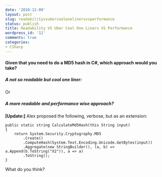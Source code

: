 ```yaml
---
date: '2010-12-09'
layout: post
slug: readabilityvsubercoolonelinersvsperformance
status: publish
title: Readability VS Uber Cool One Liners VS Performance
wordpress_id: '11'
comments: true
categories:
- CSharp
---
```


#### Given that you need to do a MD5 hash in C#, which approach would you take?

##### A not so readable but cool one liner:

Or

##### A more readable and performance wise approach?

  
**[Update:]** Alex proposed the following, verbose, but as an extension:

```
public static string CalculateMd5Hash(this String input)
{
    return System.Security.Cryptography.MD5
        .Create()
        .ComputeHash(System.Text.Encoding.Unicode.GetBytes(input))
        .Aggregate(new StringBuilder(), (a, b) => a.Append(b.ToString("X2")), a => a)
        .ToString();
}
```


What do you think?
